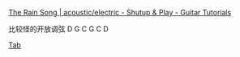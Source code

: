 [The Rain Song | acoustic/electric - Shutup & Play - Guitar Tutorials](https://www.shutupandplay.ca/the-rain-song--acousticelectric.html)


比较怪的开放调弦 D G C G C D

[Tab](https://picture-guan.oss-cn-hangzhou.aliyuncs.com/TheRainSongTab.pdf)
